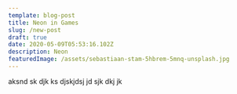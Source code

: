 ```yaml
---
template: blog-post
title: Neon in Games
slug: /new-post
draft: true
date: 2020-05-09T05:53:16.102Z
description: Neon
featuredImage: /assets/sebastiaan-stam-5hbrem-5mnq-unsplash.jpg
---
```

aksnd sk djk ks djskjdsj jd sjk dkj jk